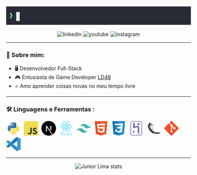 ![bash](tm.gif)
<div id="header" align="center">
 <a src="">
  <img src="https://img.shields.io/badge/LinkedIn-blue?style=for-the-badge&logo=linkedin&logoColor=white" alt="linkedin"/>
 </a>
 <a src="https://www.youtube.com/channel/UCh5-nmCnFTUD2LsPTzWmdKg">
  <img src="https://img.shields.io/badge/YouTube-red?style=for-the-badge&logo=youtube&logoColor=white" alt="youtube"/>
 </a>
 <a src="">
  <img src="https://img.shields.io/badge/Instagram-orange?style=for-the-badge&logo=youtube&logoColor=white" alt="instagram"/>
 </a>
</div>

---

### 👾 Sobre mim:

- 🖥️  Desenvolvedor Full-Stack 
- 🎮  Entusiasta de Game Developer [LD48](https://ldjam.com/events/ludum-dare/48/britaminer)
- ⭐  Amo aprender coisas novas no meu tempo livre


---

### :hammer_and_wrench: Linguagens e Ferramentas :

<div>
 <img src="https://github.com/devicons/devicon/blob/master/icons/python/python-original.svg" title="Python" alt="Python" width="40" height="40"/>&nbsp;
 <img src="https://github.com/devicons/devicon/blob/master/icons/javascript/javascript-original.svg" title="Javascript" alt="Javascript" width="40" height="40"/>&nbsp;
 <img src="https://github.com/devicons/devicon/blob/master/icons/nextjs/nextjs-original.svg" title="Nextjs" alt="Nextjs" width="40" height="40"/>&nbsp;
 <img src="https://github.com/devicons/devicon/blob/master/icons/react/react-original-wordmark.svg" title="React" alt="React" width="40" height="40"/>&nbsp; 
 <img src="https://github.com/devicons/devicon/blob/master/icons/tailwindcss/tailwindcss-plain.svg" title="Tailwindcss" alt="Tailwindcss" width="40" height="40"/>&nbsp;
 <img src="https://github.com/devicons/devicon/blob/master/icons/html5/html5-original.svg" title="Html5" alt="Html5" width="40" height="40"/>&nbsp;
 <img src="https://github.com/devicons/devicon/blob/master/icons/css3/css3-original.svg" title="Css3" alt="Css3" width="40" height="40"/>&nbsp;
 <img src="https://github.com/devicons/devicon/blob/master/icons/heroku/heroku-original.svg" title="Heroku" alt="Heroku" width="40" height="40"/>&nbsp;
 <img src="https://github.com/devicons/devicon/blob/master/icons/flask/flask-original.svg" title="Flask" alt="Flask" width="40" height="40"/>&nbsp;
 <img src="https://github.com/devicons/devicon/blob/master/icons/git/git-original.svg" title="Git" alt="Git" width="40" height="40"/>&nbsp;
 <img src="https://github.com/devicons/devicon/blob/master/icons/vscode/vscode-original.svg" title="Vscode" alt="Vscode" width="40" height="40"/>&nbsp;
</div>

---

<div align="center">
 <img src="https://github-readme-stats.vercel.app/api?username=iorjunior&theme=dark&show_icons=true&count_private=true" alt="Junior Lima stats">
</div>

 
